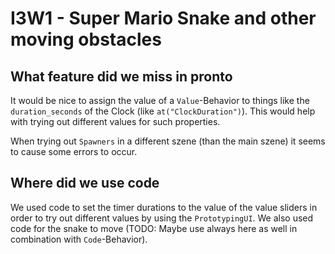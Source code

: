 # I3W1 - Super Mario Snake and other moving obstacles

## What feature did we miss in pronto

It would be nice to assign the value of a `Value`-Behavior to things like the `duration_seconds` of the Clock (like `at("ClockDuration")`). This would help with trying out different values for such properties.

When trying out `Spawners` in a different szene (than the main szene) it seems to cause some errors to occur.

## Where did we use code

We used code to set the timer durations to the value of the value sliders in order to try out different values by using the `PrototypingUI`. We also used code for the snake to move (TODO: Maybe use always here as well in combination with `Code`-Behavior).
